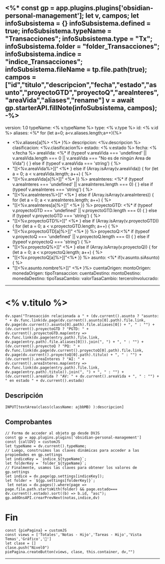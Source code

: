 <%*
const gp = app.plugins.plugins['obsidian-personal-management'];
let v, campos;
let  infoSubsistema = {}
infoSubsistema.defined = true; 
infoSubsistema.typeName = "Transacciones";
infoSubsistema.type = "Tx";
infoSubsistema.folder = "folder_Transacciones";
infoSubsistema.indice = "indice_Transacciones";
infoSubsistema.fileName = tp.file.path(true);
campos = ["id","titulo","descripcion","fecha","estado","asunto","proyectoGTD","proyectoQ","areaInteres","areaVida","aliases","rename"]
v = await gp.starterAPI.fillNote(infoSubsistema, campos);
-%>
---
version: 1.0
typeName: <% v.typeName %>
type: <% v.type %>
id: <% v.id %> 
aliases: <%* for (let a=0; a<v.aliases.length;a++){%>
 - <%v.aliases[a]%> <%* }%>
descripcion:   <%v.descripcion %> 
clasificacion: <%v.clasificacion%> 
estado: <% v.estado %> 
fecha: <% v.fecha %>
areaVida: <%* if (typeof v.areaVida === 'undefined' || v.areaVida.length === 0 || v.areaVida === "No es de ningún Area de Vida") { } else if (typeof v.areaVida === 'string') { %>
- "[[<%v.areaVida%>]]" <%* } else if (Array.isArray(v.areaVida)) { for (let a = 0; a < v.areaVida.length; a++) { %>
- "[[<%v.areaVida[a]%>]]" <%* }} %>
areaInteres: <%* if (typeof v.areaInteres === 'undefined' || v.areaInteres.length === 0) { } else if (typeof v.areaInteres === 'string') { %>
- "[[<%v.areaInteres%>]]" <%* } else if (Array.isArray(v.areaInteres)) { for (let a = 0; a < v.areaInteres.length; a++) { %>
- "[[<%v.areaInteres[a]%>]]" <%* }} %>
proyectoGTD: <%* if (typeof v.proyectoGTD === 'undefined' || v.proyectoGTD.length === 0) { } else if (typeof v.proyectoGTD === 'string') {
%>
- "[[<%v.proyectoGTD%>]]"
<%* } else if (Array.isArray(v.proyectoGTD)) { for (let a = 0; a < v.proyectoGTD.length; a++) { %>
- "[[<%v.proyectoGTD[a]%>]]" <%* }} %>
proyectoQ:<%* if (typeof v.proyectoQ === 'undefined' || v.proyectoQ.length === 0) { } else if (typeof v.proyectoQ === 'string') {
%>
- "[[<%v.proyectoQ%>]]"
<%* } else if (Array.isArray(v.proyectoQ)) { for (let a = 0; a < v.proyectoQ.length; a++) { %>
- "[[<%v.proyectoQ[a]%>]]"<%* }} %>
asunto: <%* if(v.asunto.siAsunto){ %> 
- "[[<%v.asunto.nombre%>]]" <%* }%>
cuentaOrigen:
montoOrigen:
monedaOrigen:
tipoTransaccion:
cuentaDestino:
montoDestino:
monedaDestino:
tipoTasaCambio:
valorTasaCambio:
terceroInvolucrado:

---
# <% v.titulo %>
```dataviewjs
dv.span("Transacción relacionada a " + (dv.current().asunto ? "asunto: " + dv.func.link(dv.page(dv.current().asunto[0].path).file.link, dv.page(dv.current().asunto[0].path).file.aliases[0]) + ", " : "") + (dv.current().proyectoGTD ? "PGTD: " + dv.current().proyectoGTD.map(entry => dv.func.link(dv.page(entry.path).file.link, dv.page(entry.path).file.aliases[0])).join(", ") + ", " : "") + (dv.current().proyectoQ ? "PQ: " + dv.func.link(dv.page(dv.current().proyectoQ[0].path).file.link, dv.page(dv.current().proyectoQ[0].path).titulo) + ", " : "") + (dv.current().areaInteres ? "AI: " + dv.current().areaInteres.map(entry => dv.func.link(dv.page(entry.path).file.link, dv.page(entry.path).titulo)).join(", ") + ", " : "") + (dv.current().areaVida ? "AV: " + dv.current().areaVida + ", " : "") + " en estado " + dv.current().estado)
```
## Descripción
`INPUT[textArea(class(className: ajbbMB) ):descripcion]`
## Comprobantes



```dataviewjs
// Forma de acceder al objeto gp desde DVJS
const gp = app.plugins.plugins['obsidian-personal-management']
const {callDV} = customJS
let typeName = dv.current().typeName;
// Luego, construimos las claves dinámicas para acceder a las propiedades en gp.settings
let indiceKey = `indice_${typeName}`;
let folderKey = `folder_${typeName}`;
// Finalmente, usamos las claves para obtener los valores de gp.settings
let indice = dv.page(gp.settings[indiceKey]);
let folder = `${gp.settings[folderKey]}`;
 let notas = dv.pages().where(page => page.file.path.startsWith(folder) && page.estado=== dv.current().estado).sort((b) => b.id, "asc");
gp.addOnsAPI.crearPrevNext(notas,indice,dv)
```
# Fin
```dataviewjs
const {piePagina} = customJS
const views = ['Totales','Notas - Hijo','Tareas - Hijo','Vista Temas','Gráfico','🧹']
let clase = []
clase.push("Nivel0")
piePagina.createButton(views, clase, this.container, dv,"")
```
---